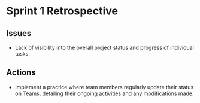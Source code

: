 # Sprint 1 Retrospective

## Issues

- Lack of visibility into the overall project status and progress of individual tasks.


## Actions

- Implement a practice where team members regularly update their status on Teams, detailing their ongoing activities and any modifications made.
